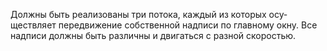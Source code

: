 Должны быть реализованы три потока, каждый из которых осу­ществляет передвижение собственной надписи по главному окну.
Все надписи должны быть различны и двигаться с разной скоростью.